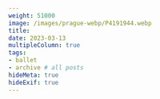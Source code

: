 ```yaml
---
weight: 51000
image: /images/prague-webp/P4191944.webp
title:
date: 2023-03-13
multipleColumn: true
tags:
- ballet
- archive # all posts
hideMeta: true
hideExif: true
---
```

